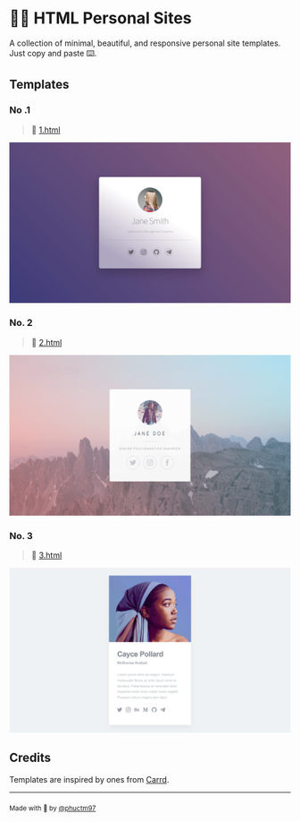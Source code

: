 # 🧑🏻 HTML Personal Sites

A collection of minimal, beautiful, and responsive personal site templates. Just copy and paste ⌨️.

## Templates

### No .1

> 🔗 [1.html](1.html)

![Screenshot 1](screenshots/1.png)

### No. 2

> 🔗 [2.html](2.html)

![Screenshot 2](screenshots/2.png)

### No. 3

> 🔗 [3.html](3.html)

![Screenshot 3](screenshots/3.png)

## Credits

Templates are inspired by ones from [Carrd].

---

<sub>Made with 💙 by [@phuctm97](https://twitter.com/phuctm97)</sub>

<!-- links -->

[carrd]: https://carrd.co
